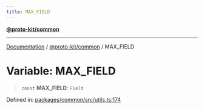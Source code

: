 ```yaml
---
title: MAX_FIELD
---
```


[**@proto-kit/common**](../README.md)

***

[Documentation](../../../README.md) / [@proto-kit/common](../README.md) / MAX\_FIELD

# Variable: MAX\_FIELD

> `const` **MAX\_FIELD**: `Field`

Defined in: [packages/common/src/utils.ts:174](https://github.com/proto-kit/framework/blob/4d6b3b6da51b3edee0fbf25ce72c1f59ec61e891/packages/common/src/utils.ts#L174)

